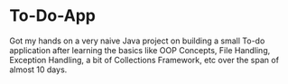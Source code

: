# To-Do-App
Got my hands on a very naive Java project on building a small To-do application after learning the basics like OOP Concepts, File Handling, Exception Handling, a bit of Collections Framework, etc over the span of almost 10 days. 
